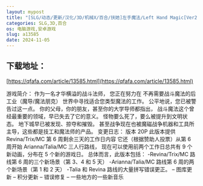 ```yaml
---
layout: mypost
title: "[SLG/动态/更新/汉化/3D/机械X/百合/扶她]左手魔法/Left Hand Magic[Ver21P][PC+安卓/2.70G]"
categories: SLG,3D,百合
os: 电脑游戏,安卓游戏
slug: a13585
date: 2024-11-05
---
```


## 下载地址：

[https://qfafa.com/article/13585.html](https://qfafa.com/article/13585.html)

游戏简介：
作为一名才华横溢的战斗法师，
您正在努力在 不再需要战斗魔法的后工业（魔导/魔法朋克）
世界中寻找适合您类型魔法的工作。
公平地说，您已被警告过这一点。
你的父母，你的朋友，甚至你的大学导师都指出，
战斗魔法这个曾经最重要的领域，早已失去了它的意义。
怪物要么死了，要么被提升到文明状态。
地下城早已被发现、掠夺和摧毁。
甚至战争现在也被魔磁战争机器和工具所主导，这些都是技工和魔法师的产品。
变更日志：
版本 20P
此版本提供 Revina/Trix/MC 第 6 周剩余三天的工作日内容
它还（根据赞助人投票）从第 6 周开始 Arianna/Talia/MC 三人行路线，
现在可以使用前两个工作日总共有 9 个新动画，分布在 5 个新的游戏日。
总体而言，此版本包括：
-Revina/Trix/MC 路线第 6 周的三个新场景（第 3、4 和 5 天）
-Arianna/Talia/MC 路线第 6 周的两个新场景（第 1 和 2 天）
-Talia 和 Revina 路线的大量拼写错误更正。
– 图库更新
– 积分更新
– 错误修复
– 一些地方的一些新音乐